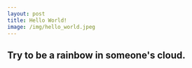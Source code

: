```yaml
---
layout: post
title: Hello World!
image: /img/hello_world.jpeg
---
```

## Try to be a rainbow in someone's cloud.
